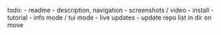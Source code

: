 todo:
    - readme
        - description, navigation
        - screenshots / video
        - install
        - tutorial
    - info mode / tui mode
    - live updates
        - update repo list in dir on move
